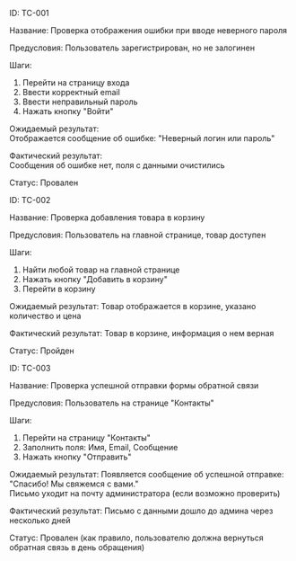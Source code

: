 ID: TC-001

Название: Проверка отображения ошибки при вводе неверного пароля  

Предусловия: Пользователь зарегистрирован, но не залогинен

Шаги:
1. Перейти на страницу входа
2. Ввести корректный email
3. Ввести неправильный пароль
4. Нажать кнопку "Войти"

Ожидаемый результат:  
Отображается сообщение об ошибке: "Неверный логин или пароль"

Фактический результат:  
Сообщения об ошибке нет, поля с данными очистились

Статус: 
Провален



ID: TC-002 

Название: Проверка добавления товара в корзину  

Предусловия: Пользователь на главной странице, товар доступен  

Шаги:
1. Найти любой товар на главной странице
2. Нажать кнопку "Добавить в корзину"
3. Перейти в корзину

Ожидаемый результат:
Товар отображается в корзине, указано количество и цена

Фактический результат:
Товар в корзине, информация о нем верная

Статус:
Пройден



ID: TC-003

Название: Проверка успешной отправки формы обратной связи  

Предусловия: Пользователь на странице "Контакты"  

Шаги:
1. Перейти на страницу "Контакты"
2. Заполнить поля: Имя, Email, Сообщение
3. Нажать кнопку "Отправить"

Ожидаемый результат: 
Появляется сообщение об успешной отправке: "Спасибо! Мы свяжемся с вами."  
Письмо уходит на почту администратора (если возможно проверить)

Фактический результат: 
Письмо с данными дошло до админа через несколько дней

Статус:
Провален (как правило, пользователю должна вернуться обратная связь в день обращения)
